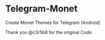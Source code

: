 # Telegram-Monet
Create Monet Themes for Telegram (Android)

Thank you @c3r5b8 for the original Code.

